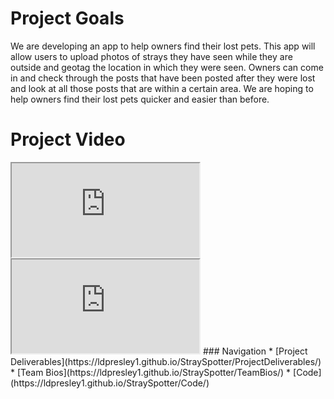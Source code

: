 # Project Goals
We are developing an app to help owners find their lost pets. This app will allow users to upload photos of strays they have seen while they are outside and geotag the location in which they were seen. Owners can come in and check through the posts that have been posted after they were lost and look at all those posts that are within a certain area. We are hoping to help owners find their lost pets quicker and easier than before.

# Project Video
<!DOCTYPE html>
<html>
<body>
  
  <iframe src="https://drive.google.com/file/d/1YuPAbAOPONVLlbt4kWjWFB11NUWPWz9Z/view?usp=sharing" ></iframe>
  
  <!--aloow full screen add tag -->
  
<iframe allowfullscreen="allowfullscreen" src="https://drive.google.com/file/d/1YuPAbAOPONVLlbt4kWjWFB11NUWPWz9Z/view?usp=sharing" ></iframe>

</body>
</html>
### Navigation
* [Project Deliverables](https://ldpresley1.github.io/StraySpotter/ProjectDeliverables/)
* [Team Bios](https://ldpresley1.github.io/StraySpotter/TeamBios/)
* [Code](https://ldpresley1.github.io/StraySpotter/Code/)
